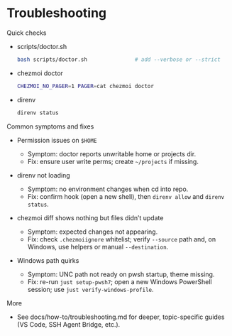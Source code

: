 # Troubleshooting

Quick checks

- scripts/doctor.sh
  ```bash
  bash scripts/doctor.sh               # add --verbose or --strict
  ```
- chezmoi doctor
  ```bash
  CHEZMOI_NO_PAGER=1 PAGER=cat chezmoi doctor
  ```
- direnv
  ```bash
  direnv status
  ```

Common symptoms and fixes

- Permission issues on `$HOME`
  - Symptom: doctor reports unwritable home or projects dir.
  - Fix: ensure user write perms; create `~/projects` if missing.

- direnv not loading
  - Symptom: no environment changes when cd into repo.
  - Fix: confirm hook (open a new shell), then `direnv allow` and `direnv status`.

- chezmoi diff shows nothing but files didn’t update
  - Symptom: expected changes not appearing.
  - Fix: check `.chezmoiignore` whitelist; verify `--source` path and, on Windows, use helpers or manual `--destination`.

- Windows path quirks
  - Symptom: UNC path not ready on pwsh startup, theme missing.
  - Fix: re-run `just setup-pwsh7`; open a new Windows PowerShell session; use `just verify-windows-profile`.

More

- See docs/how-to/troubleshooting.md for deeper, topic-specific guides (VS Code, SSH Agent Bridge, etc.).

